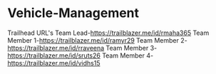 # Vehicle-Management
Trailhead URL's
Team Lead-https://trailblazer.me/id/rmaha365
Team Member 1-https://trailblazer.me/id/ramyr29
Team Member 2-https://trailblazer.me/id/rraveena
Team Member 3-https://trailblazer.me/id/sruts26
Team Member 4-https://trailblazer.me/id/vidhs15
